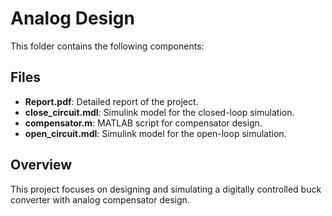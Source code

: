 # Analog Design
This folder contains the following components:

## Files
- **Report.pdf**: Detailed report of the project.
- **close_circuit.mdl**: Simulink model for the closed-loop simulation.
- **compensator.m**: MATLAB script for compensator design.
- **open_circuit.mdl**: Simulink model for the open-loop simulation.

## Overview
This project focuses on designing and simulating a digitally controlled buck converter with analog compensator design.
